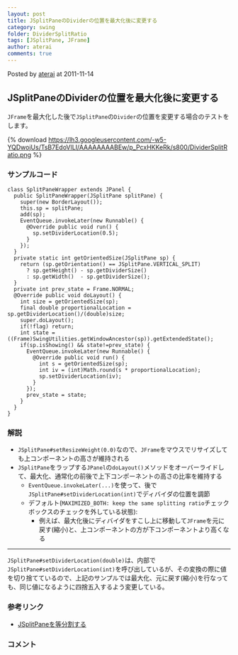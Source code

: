 ```yaml
---
layout: post
title: JSplitPaneのDividerの位置を最大化後に変更する
category: swing
folder: DividerSplitRatio
tags: [JSplitPane, JFrame]
author: aterai
comments: true
---
```


Posted by [aterai](http://terai.xrea.jp/aterai.html) at 2011-11-14

## JSplitPaneのDividerの位置を最大化後に変更する
`JFrame`を最大化した後で`JSplitPane`の`Divider`の位置を変更する場合のテストをします。

{% download https://lh3.googleusercontent.com/-w5-YQDwojUs/TsB7EdoVlLI/AAAAAAAABEw/p_PcxHKKeRk/s800/DividerSplitRatio.png %}

### サンプルコード
<pre class="prettyprint"><code>class SplitPaneWrapper extends JPanel {
  public SplitPaneWrapper(JSplitPane splitPane) {
    super(new BorderLayout());
    this.sp = splitPane;
    add(sp);
    EventQueue.invokeLater(new Runnable() {
      @Override public void run() {
        sp.setDividerLocation(0.5);
      }
    });
  }
  private static int getOrientedSize(JSplitPane sp) {
    return (sp.getOrientation() == JSplitPane.VERTICAL_SPLIT)
      ? sp.getHeight() - sp.getDividerSize()
      : sp.getWidth()  - sp.getDividerSize();
  }
  private int prev_state = Frame.NORMAL;
  @Override public void doLayout() {
    int size = getOrientedSize(sp);
    final double proportionalLocation = sp.getDividerLocation()/(double)size;
    super.doLayout();
    if(!flag) return;
    int state = ((Frame)SwingUtilities.getWindowAncestor(sp)).getExtendedState();
    if(sp.isShowing() &amp;&amp; state!=prev_state) {
      EventQueue.invokeLater(new Runnable() {
        @Override public void run() {
          int s = getOrientedSize(sp);
          int iv = (int)Math.round(s * proportionalLocation);
          sp.setDividerLocation(iv);
        }
      });
      prev_state = state;
    }
  }
}
</code></pre>

### 解説
- `JSplitPane#setResizeWeight(0.0)`なので、`JFrame`をマウスでリサイズしても上コンポーネントの高さが維持される
- `JSplitPane`をラップする`JPanel`の`doLayout()`メソッドをオーバーライドして、最大化、通常化の前後で上下コンポーネントの高さの比率を維持する
    - `EventQueue.invokeLater(...)`を使って、後で`JSplitPane#setDividerLocation(int)`でディバイダの位置を調節
    - デフォルト(`MAXIMIZED_BOTH: keep the same splitting ratio`チェックボックスのチェックを外している状態):
        - 例えば、最大化後にディバイダをすこし上に移動して`JFrame`を元に戻す(縮小)と、上コンポーネントの方が下コンポーネントより高くなる

<!-- dummy comment line for breaking list -->

- - - -
`JSplitPane#setDividerLocation(double)`は、内部で`JSplitPane#setDividerLocation(int)`を呼び出しているが、その変換の際に値を切り捨てているので、上記のサンプルでは最大化、元に戻す(縮小)を行なっても、同じ値になるように四捨五入するよう変更している。

### 参考リンク
- [JSplitPaneを等分割する](http://terai.xrea.jp/Swing/DividerLocation.html)

<!-- dummy comment line for breaking list -->

### コメント
